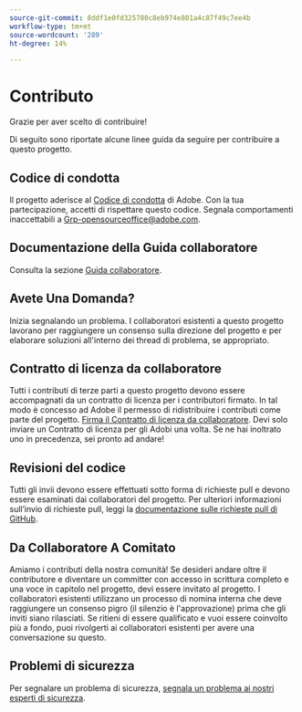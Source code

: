 ```yaml
---
source-git-commit: 8ddf1e0fd325780c8eb974e801a4c87f49c7ee4b
workflow-type: tm+mt
source-wordcount: '289'
ht-degree: 14%

---
```

# Contributo

Grazie per aver scelto di contribuire!

Di seguito sono riportate alcune linee guida da seguire per contribuire a questo progetto.

## Codice di condotta

Il progetto aderisce al [Codice di condotta](code-of-conduct.md) di Adobe. Con la tua partecipazione, accetti di rispettare questo codice. Segnala comportamenti inaccettabili a
[Grp-opensourceoffice@adobe.com](mailto:Grp-opensourceoffice@adobe.com).

## Documentazione della Guida collaboratore

Consulta la sezione [Guida collaboratore](https://experienceleague.adobe.com/docs/contributor/contributor-guide/introduction.html).

## Avete Una Domanda?

Inizia segnalando un problema. I collaboratori esistenti a questo progetto lavorano per raggiungere un consenso sulla direzione del progetto e per elaborare soluzioni all&#39;interno dei thread di problema, se appropriato.

## Contratto di licenza da collaboratore

Tutti i contributi di terze parti a questo progetto devono essere accompagnati da un contratto di licenza per i contributori firmato. In tal modo è concesso ad Adobe il permesso di ridistribuire i contributi come parte del progetto. [Firma il Contratto di licenza da collaboratore](https://opensource.adobe.com/cla.html). Devi solo inviare un Contratto di licenza per gli Adobi una volta. Se ne hai inoltrato uno in precedenza, sei pronto ad andare!

## Revisioni del codice

Tutti gli invii devono essere effettuati sotto forma di richieste pull e devono essere esaminati dai collaboratori del progetto. Per ulteriori informazioni sull’invio di richieste pull, leggi la [documentazione sulle richieste pull di GitHub](https://docs.github.com/en/pull-requests/collaborating-with-pull-requests/proposing-changes-to-your-work-with-pull-requests/about-pull-requests).

<!--
Lastly, please follow the [pull request template](PULL_REQUEST_TEMPLATE.md) when
submitting a pull request!
-->

## Da Collaboratore A Comitato

Amiamo i contributi della nostra comunità! Se desideri andare oltre il contributore e diventare un committer con accesso in scrittura completo e una voce in capitolo nel progetto, devi essere invitato al progetto. I collaboratori esistenti utilizzano un processo di nomina interna che deve raggiungere un consenso pigro (il silenzio è l&#39;approvazione) prima che gli inviti siano rilasciati. Se ritieni di essere qualificato e vuoi essere coinvolto più a fondo, puoi rivolgerti ai collaboratori esistenti per avere una conversazione su questo.

## Problemi di sicurezza

Per segnalare un problema di sicurezza, [segnala un problema ai nostri esperti di sicurezza](https://helpx.adobe.com/security/alertus.html).
